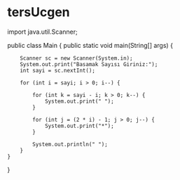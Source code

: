 # tersUcgen
import java.util.Scanner;

public class Main {
    public static void main(String[] args) {

        Scanner sc = new Scanner(System.in);
        System.out.print("Basamak Sayısı Giriniz:");
        int sayi = sc.nextInt();

        for (int i = sayi; i > 0; i--) {

            for (int k = sayi - i; k > 0; k--) {
                System.out.print(" ");
            }

            for (int j = (2 * i) - 1; j > 0; j--) {
                System.out.print("*");
            }

            System.out.println(" ");
        }
    }
}
